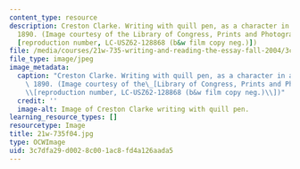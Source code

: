 ```yaml
---
content_type: resource
description: Creston Clarke. Writing with quill pen, as a character in a play. Ca.
  1890. (Image courtesy of the Library of Congress, Prints and Photographs Division
  [reproduction number, LC-USZ62-128868 (b&w film copy neg.)])
file: /media/courses/21w-735-writing-and-reading-the-essay-fall-2004/3c7dfa29d0028c001ac8fd4a126aada5_21w-735f04.jpg
file_type: image/jpeg
image_metadata:
  caption: "Creston Clarke. Writing with quill pen, as a character in a play. Ca.\
    \ 1890. (Image courtesy of the\_[Library of Congress, Prints and Photographs Division](http://www.loc.gov/rr/print/)\_\
    \\[reproduction number, LC-USZ62-128868 (b&w film copy neg.)\\])"
  credit: ''
  image-alt: Image of Creston Clarke writing with quill pen.
learning_resource_types: []
resourcetype: Image
title: 21w-735f04.jpg
type: OCWImage
uid: 3c7dfa29-d002-8c00-1ac8-fd4a126aada5
---
```

